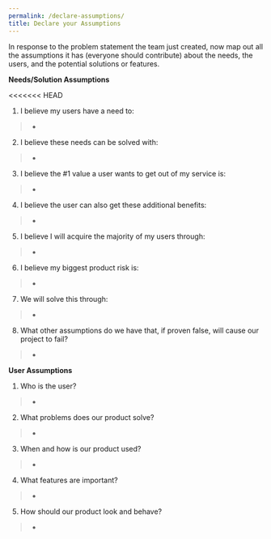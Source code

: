 ```yaml
---
permalink: /declare-assumptions/
title: Declare your Assumptions
---
```


In response to the problem statement the team just created, now map out all the assumptions it has (everyone should
contribute) about the needs, the users, and the potential
solutions or features.

**Needs/Solution Assumptions**

<<<<<<< HEAD
1. I believe my users have a need to:

> - 

2. I believe these needs can be solved with:

> - 

3.  I believe the \#1 value a user wants to get out of my service is:

> - 

4.  I believe the user can also get these additional benefits:

> - 

5.  I believe I will acquire the majority of my users through:

> - 

6.  I believe my biggest product risk is:

> - 

7.  We will solve this through:


> - 


8.  What other assumptions do we have that, if proven false, will cause our project to fail?

> -  


**User Assumptions**

1.  Who is the user?

> - 

2.  What problems does our product solve?

> - 

3.  When and how is our product used?

> - 

4.  What features are important?

> - 

5.  How should our product look and behave?

> - 

